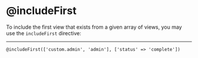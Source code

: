 # @includeFirst

To include the first view that exists from a given array of views, you may use the `includeFirst` directive:

---

```blade
@includeFirst(['custom.admin', 'admin'], ['status' => 'complete'])
```
